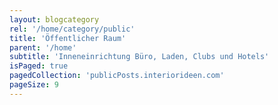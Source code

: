 ```yaml
---
layout: blogcategory
rel: '/home/category/public'
title: 'Öffentlicher Raum'
parent: '/home'
subtitle: 'Inneneinrichtung Büro, Laden, Clubs und Hotels'
isPaged: true
pagedCollection: 'publicPosts.interiorideen.com'
pageSize: 9
---
```

